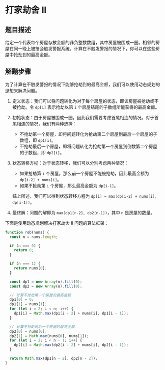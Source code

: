 # 打家劫舍 II

## 题目描述

给定一个代表每个房屋存放金额的非负整数数组，其中房屋被围成一圈。相邻的房屋在同一晚上被抢会触发警报系统。计算在不触发警报的情况下，你可以在这些房屋中抢劫到的最高金额。

## 解题步骤

为了计算在不触发警报的情况下能够抢劫到的最高金额，我们可以使用动态规划的思想来解决问题。

1. 定义状态：我们可以将问题转化为对于每个房屋的状态，即该房屋被抢劫或不被抢劫。令 `dp[i]` 表示抢劫以第 `i` 个房屋结尾的子数组所能获得的最高金额。

2. 初始状态：由于房屋被围成一圈，因此我们需要考虑首尾相连的情况。对于首尾相连的情况，我们有两种选择：
   - 不抢劫第一个房屋，即将问题转化为抢劫第二个房屋到最后一个房屋的子数组，即 `dp1[i]`。
   - 不抢劫最后一个房屋，即将问题转化为抢劫第一个房屋到倒数第二个房屋的子数组，即 `dp2[i]`。

3. 状态转移方程：对于状态转移，我们可以分别考虑两种情况：
   - 如果抢劫第 `i` 个房屋，那么前一个房屋不能被抢劫，因此最高金额为 `dp[i-2] + nums[i]`。
   - 如果不抢劫第 `i` 个房屋，那么最高金额为 `dp[i-1]`。

   综上所述，我们可以得到状态转移方程为 `dp[i] = max(dp[i-2] + nums[i], dp[i-1])`。

4. 最终解：问题的解即为 `max(dp1[n-2], dp2[n-1])`，其中 `n` 是房屋的数量。

下面是使用动态规划解决打家劫舍 II 问题的算法框架：

```javascript
function rob(nums) {
  const n = nums.length;

  if (n === 0) {
    return 0;
  }

  if (n === 1) {
    return nums[0];
  }

  const dp1 = new Array(n).fill(0);
  const dp2 = new Array(n).fill(0);

  // 计算不抢劫第一个房屋的最高金额
  dp1[0] = 0;
  dp1[1] = nums[1];
  for (let i = 2; i < n; i++) {
    dp1[i] = Math.max(dp1[i - 2] + nums[i], dp1[i - 1]);
  }

  // 计算不抢劫最后一个房屋的最高金额
  dp2[0] = nums[0];
  dp2[1] = Math.max(nums[0], nums[1]);
  for (let i = 2; i < n - 1; i++) {
    dp2[i] = Math.max(dp2[i - 2] + nums[i], dp2[i - 1]);
  }

  return Math.max(dp1[n - 2], dp2[n - 2]);
}
```

